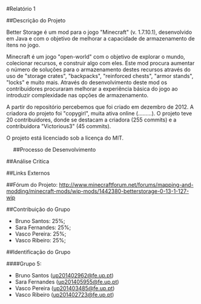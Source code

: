 #Relatório 1

##Descrição do Projeto

Better Storage é um mod para o jogo "Minecraft" (v. 1.7.10.1), desenvolvido em Java e com o objetivo de melhorar a capacidade de armazenamento de itens no jogo.

Minecraft é um jogo "open-world" com o objetivo de explorar o mundo, colecionar recursos, e construir algo com eles. Este mod procura aumentar o número de soluções para o armazenamento destes recursos através do uso de "storage crates", "backpacks", "reinforced chests", "armor stands", "locks" e muito mais. Através do desenvolvimento deste mod os contribuidores procuraram melhorar a experiência básica do jogo ao introduzir complexidade nas opções de armazenamento.

A partir do repositório percebemos que foi criado em dezembro de 2012. A criadora do projeto foi "copygirl", muita ativa online (.........). O projeto teve 20 contribuidores, donde se destacam a criadora (255 commits) e a contribuidora "Victorious3" (45 commits).

O projeto está licenciado sob a licença do MIT.

 
##Processo de Desenvolvimento

##Análise Critica

##Links Externos

##Fórum do Projeto: http://www.minecraftforum.net/forums/mapping-and-modding/minecraft-mods/wip-mods/1442380-betterstorage-0-13-1-127-wip

##Contribuição do Grupo

- Bruno Santos: 25%;
- Sara Fernandes: 25%;
- Vasco Pereira: 25%;
- Vasco Ribeiro: 25%;


##Identificação do Grupo

####Grupo 5:
-	Bruno Santos (up201402962@fe.up.pt)
-	Sara Fernandes (up201405955@fe.up.pt)
-	Vasco Pereira (up201403485@fe.up.pt)
-	Vasco Ribeiro (up201402723@fe.up.pt)

